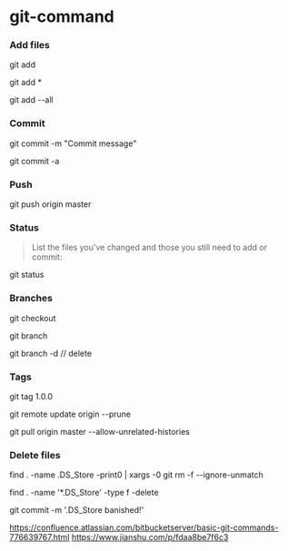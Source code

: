 # git-command

### Add files

git add <filename>
  
git add *

git add --all
  
  
### Commit

git commit -m "Commit message"

git commit -a


### Push

git push origin master


### Status

>List the files you've changed and those you still need to add or commit:

git status


### Branches

git checkout <branchname>

git branch

git branch -d <branchname>  // delete


### Tags

git tag 1.0.0 <commitID>
  

git remote update origin --prune

git pull origin master --allow-unrelated-histories


### Delete files

find . -name .DS_Store -print0 | xargs -0 git rm -f --ignore-unmatch

find . -name '*.DS_Store' -type f -delete

git commit -m '.DS_Store banished!'


https://confluence.atlassian.com/bitbucketserver/basic-git-commands-776639767.html
https://www.jianshu.com/p/fdaa8be7f6c3

